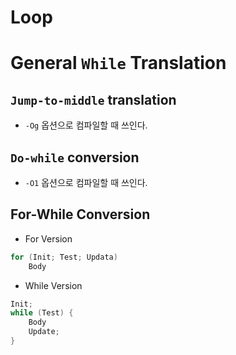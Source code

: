 # Loop

# General `While` Translation
## `Jump-to-middle` translation
- `-Og` 옵션으로 컴파일할 때 쓰인다.
## `Do-while` conversion
- `-O1` 옵션으로 컴파일할 때 쓰인다.
## For-While Conversion
- For Version
```c
for (Init; Test; Updata)
    Body
```
- While Version
```c
Init;
while (Test) {
    Body
    Update;
}
```
